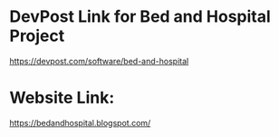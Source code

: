 # DevPost Link for Bed and Hospital Project

https://devpost.com/software/bed-and-hospital

# Website Link:

https://bedandhospital.blogspot.com/